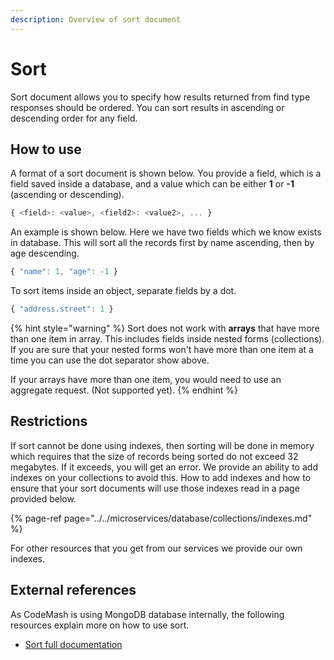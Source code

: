 ```yaml
---
description: Overview of sort document
---
```


# Sort

Sort document allows you to specify how results returned from find type responses should be ordered. You can sort results in ascending or descending order for any field.

## How to use

A format of a sort document is shown below. You provide a field, which is a field saved inside a database, and a value which can be either **1** or **-1** \(ascending or descending\).

```javascript
{ <field>: <value>, <field2>: <value2>, ... }
```

An example is shown below. Here we have two fields which we know exists in database. This will sort all the records first by name ascending, then by age descending.

```javascript
{ "name": 1, "age": -1 }
```

To sort items inside an object, separate fields by a dot.

```javascript
{ "address.street": 1 }
```

{% hint style="warning" %}
Sort does not work with **arrays** that have more than one item in array. This includes fields inside nested forms \(collections\). If you are sure that your nested forms won't have more than one item at a time you can use the dot separator show above.

If your arrays have more than one item, you would need to use an aggregate request. \(Not supported yet\).
{% endhint %}

## Restrictions

If sort cannot be done using indexes, then sorting will be done in memory which requires that the size of records being sorted do not exceed 32 megabytes. If it exceeds, you will get an error. We provide an ability to add indexes on your collections to avoid this. How to add indexes and how to ensure that your sort documents will use those indexes read in a page provided below.

{% page-ref page="../../microservices/database/collections/indexes.md" %}

For other resources that you get from our services we provide our own indexes.

## External references

As CodeMash is using MongoDB database internally, the following resources explain more on how to use sort.

* [Sort full documentation](https://docs.mongodb.com/manual/reference/method/cursor.sort/)


